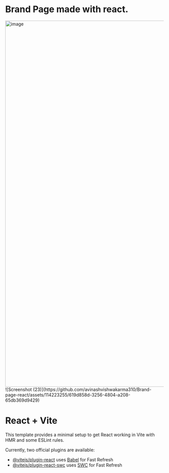 # Brand Page made with react.
<img width="1158" alt="image" src="https://.png">
![Screenshot (23)](https://github.com/avinashvishwakarma310/Brand-page-react/assets/114223255/619d858d-3256-4804-a208-65db369d9429)


# React + Vite

This template provides a minimal setup to get React working in Vite with HMR and some ESLint rules.

Currently, two official plugins are available:

- [@vitejs/plugin-react](https://github.com/vitejs/vite-plugin-react/blob/main/packages/plugin-react/README.md) uses [Babel](https://babeljs.io/) for Fast Refresh
- [@vitejs/plugin-react-swc](https://github.com/vitejs/vite-plugin-react-swc) uses [SWC](https://swc.rs/) for Fast Refresh
